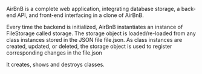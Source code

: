 AirBnB is a complete web application, integrating database storage,
a back-end API, and front-end interfacing in a clone of AirBnB.

Every time the backend is initialized, AirBnB instantiates an instance of
FileStorage called storage. The storage object is loaded/re-loaded from
any class instances stored in the JSON file file.json. As class instances are
created, updated, or deleted, the storage object is used to register
corresponding changes in the file.json

It creates, shows and destroys classes.
